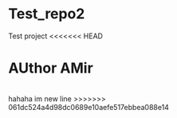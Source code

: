 # Test_repo2
Test project
<<<<<<< HEAD

AUthor AMir
=======
</br>
hahaha im new line
>>>>>>> 061dc524a4d98dc0689e10aefe517ebbea088e14
